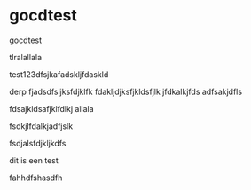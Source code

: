 # gocdtest
gocdtest


tlralallala


test123dfsjkafadskljfdaskld



derp
fjadsdfsljksfdjklfk
fdakljdjksfjkldsfjlk
jfdkalkjfds
adfsakjdfls


fdsajkldsafjklfdlkj
allala

fsdkjlfdalkjadfjslk

fsdjalsfdjkljkdfs

dit is een test


fahhdfshasdfh
